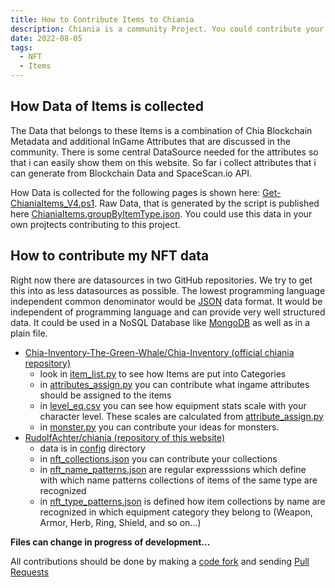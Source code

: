 ```yaml
---
title: How to Contribute Items to Chiania
description: Chiania is a community Project. You could contribute your own NFTs to get verified and usable in Chiania
date: 2022-08-05
tags:
  - NFT
  - Items
---
```


## How Data of Items is collected

The Data that belongs to these Items is a combination of Chia Blockchain Metadata and additional InGame Attributes that are discussed in the community.
There is some central DataSource needed for the attributes so that i can easily show them on this website.
So far i collect attributes that i can generate from Blockchain Data and SpaceScan.io API.

How Data is collected for the following pages is shown here: [Get-ChianiaItems_V4.ps1](https://github.com/RudolfAchter/chiania/blob/main/src/Get-ChianiaItems_V4.ps1). Raw Data, that is generated by the script is published here [ChianiaItems.groupByItemType.json](ChianiaItems.groupByItemType.json). You could use this data in your own projtects contributing to this project.


## How to contribute my NFT data

Right now there are datasources in two GitHub repositories. We try to get this into as less datasources as possible. The lowest programming language independent common denominator would be [JSON](https://en.wikipedia.org/wiki/JSON) data format. It would be independent of programming language and can provide very well structured data. It could be used in a NoSQL Database like [MongoDB](https://www.mongodb.com/) as well as in a plain file.

- [Chia-Inventory-The-Green-Whale/Chia-Inventory (official chiania repository)](https://github.com/Chia-Inventory-The-Green-Whale/Chia-Inventory)
    - look in [item_list.py](https://raw.githubusercontent.com/Chia-Inventory-The-Green-Whale/Chia-Inventory/main/item_list.py) to see how Items are put into Categories
    - in [attributes_assign.py](https://github.com/Chia-Inventory-The-Green-Whale/Chia-Inventory/blob/main/attribute_assign.py) you can contribute what ingame attributes should be assigned to the items
    - in [level_eq.csv](https://github.com/Chia-Inventory-The-Green-Whale/Chia-Inventory/blob/main/level_eq.csv) you can see how equipment stats scale with your character level. These scales are calculated from [attribute_assign.py](https://github.com/Chia-Inventory-The-Green-Whale/Chia-Inventory/blob/main/attribute_assign.py)
    - in [monster.py](https://github.com/Chia-Inventory-The-Green-Whale/Chia-Inventory/blob/main/monster.py) you can contribute your ideas for monsters.
- [RudolfAchter/chiania (repository of this website)](https://github.com/RudolfAchter/chiania)
    - data is in [config](https://github.com/RudolfAchter/chiania/tree/main/config) directory
    - in [nft_collections.json](https://github.com/RudolfAchter/chiania/blob/main/config/nft_collections.json) you can contribute your collections
    - in [nft_name_patterns.json](https://github.com/RudolfAchter/chiania/blob/main/config/nft_name_patterns.json) are regular expresssions which define with which name patterns collections of items of the same type are recognized
    - in [nft_type_patterns.json](https://github.com/RudolfAchter/chiania/blob/main/config/nft_type_patterns.json) is defined how item collections by name are recognized in which equipment category they belong to (Weapon, Armor, Herb, Ring, Shield, and so on...)

**Files can change in progress of development...**


All contributions should be done by making a [code fork](https://docs.github.com/en/pull-requests/collaborating-with-pull-requests/working-with-forks/about-forks) and sending [Pull Requests](https://docs.github.com/en/pull-requests/collaborating-with-pull-requests/proposing-changes-to-your-work-with-pull-requests/creating-a-pull-request)
